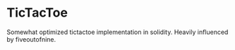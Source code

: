 # TicTacToe

Somewhat optimized tictactoe implementation in solidity. 
Heavily influenced by fiveoutofnine. 